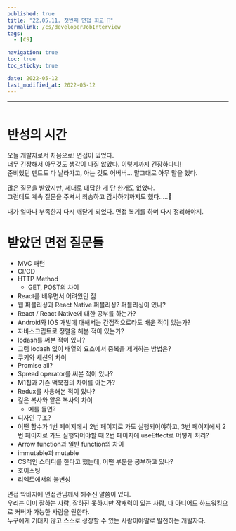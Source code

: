 ```yaml
---
published: true
title: "22.05.11. 첫번째 면접 회고 🥲"
permalink: /cs/developerJobInterview
tags:
  - [CS]

navigation: true
toc: true
toc_sticky: true

date: 2022-05-12
last_modified_at: 2022-05-12
---
```

****
![]()

# 반성의 시간

오늘 개발자로서 처음으로! 면접이 있었다. <br/>
너무 긴장해서 아무것도 생각이 나질 않았다. 이렇게까지 긴장하다니! <br/>
준비했던 멘트도 다 날라가고, 아는 것도 어버버... 말그대로 아무 말을 했다. <br/>

많은 질문을 받았지만, 제대로 대답한 게 단 한개도 없었다. <br/>
그런데도 계속 질문을 주셔서 죄송하고 감사하기까지도 했다.....🥲 <br/>

내가 얼마나 부족한지 다시 깨닫게 되었다. 면접 복기를 하며 다시 정리해야지. <br/>


# 받았던 면접 질문들


- MVC 패턴
- CI/CD
- HTTP Method
    - GET, POST의 차이
- React를 배우면서 어려웠던 점
- 웹 퍼블리싱과 React Native 퍼블리싱? 퍼블리싱이 있나?
- React / React Native에 대한 공부를 하는가?
- Android와 IOS 개발에 대해서는 간접적으로라도 배운 적이 있는가?
- 자바스크립트로 정렬을 해본 적이 있는가?
- lodash를 써본 적이 있나?
- 그럼 lodash 없이 배열의 요소에서 중복을 제거하는 방법은?
- 쿠키와 세션의 차이
- Promise all?
- Spread operator를 써본 적이 있나?
- M1칩과 기존 맥북칩의 차이를 아는가?
- Redux를 사용해본 적이 있나?
- 깊은 복사와 얕은 복사의 차이
    -  예를 들면?
- 디자인 구조?
- 어떤 함수가 1번 페이지에서 2번 페이지로 가도 실행되어야하고, 3번 페이지에서 2번 페이지로 가도 실행되어야할 때 2번 페이지에 useEffect로 어떻게 처리?
- Arrow function과 일반 function의 차이
- immutable과 mutable
- CS적인 스터디를 한다고 했는데, 어떤 부분을 공부하고 있나?
- 호이스팅
- 리엑트에서의 불변성






면접 막바지에 면접관님께서 해주신 말씀이 있다. <br/>
우리는 이미 잘하는 사람, 잘하진 못하지만 잠재력이 있는 사람, 다 아니어도 하드워킹으로 커버가 가능한 사람을 원한다. <br/>
누구에게 기대지 않고 스스로 성장할 수 있는 사람이야말로 발전하는 개발자다. <br/>

